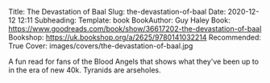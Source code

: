 Title: The Devastation of Baal
Slug: the-devastation-of-baal
Date: 2020-12-12 12:11
Subheading: 
Template: book
BookAuthor: Guy Haley
Book: https://www.goodreads.com/book/show/36617202-the-devastation-of-baal
Bookshop: https://uk.bookshop.org/a/2625/9780141032214
Recommended: True
Cover: images/covers/the-devastation-of-baal.jpg

A fun read for fans of the Blood Angels that shows what they've been up to in the era of new 40k. Tyranids are arseholes.